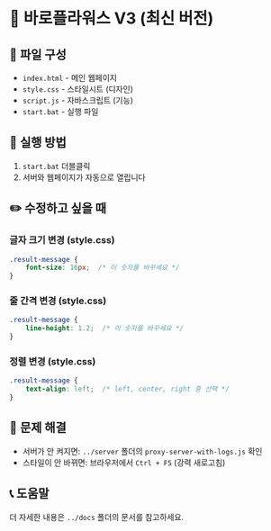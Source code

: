 # 🌺 바로플라워스 V3 (최신 버전)

## 📁 파일 구성
- `index.html` - 메인 웹페이지
- `style.css` - 스타일시트 (디자인)
- `script.js` - 자바스크립트 (기능)
- `start.bat` - 실행 파일

## 🚀 실행 방법
1. `start.bat` 더블클릭
2. 서버와 웹페이지가 자동으로 열립니다

## ✏️ 수정하고 싶을 때

### 글자 크기 변경 (style.css)
```css
.result-message {
    font-size: 16px;  /* 이 숫자를 바꾸세요 */
}
```

### 줄 간격 변경 (style.css)
```css
.result-message {
    line-height: 1.2;  /* 이 숫자를 바꾸세요 */
}
```

### 정렬 변경 (style.css)
```css
.result-message {
    text-align: left;  /* left, center, right 중 선택 */
}
```

## 🔧 문제 해결
- 서버가 안 켜지면: `../server` 폴더의 `proxy-server-with-logs.js` 확인
- 스타일이 안 바뀌면: 브라우저에서 `Ctrl + F5` (강력 새로고침)

## 📞 도움말
더 자세한 내용은 `../docs` 폴더의 문서를 참고하세요.